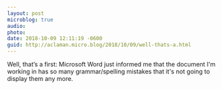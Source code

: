 ```yaml
---
layout: post
microblog: true
audio: 
photo: 
date: 2018-10-09 12:11:19 -0600
guid: http://aclaman.micro.blog/2018/10/09/well-thats-a.html
---
```

Well, that’s a first: Microsoft Word just informed me that the document I'm working in has so many grammar/spelling mistakes that it's not going to display them any more.
